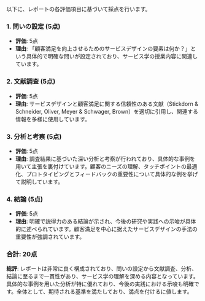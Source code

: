 以下に、レポートの各評価項目に基づいて採点を行います。

### 1. 問いの設定 (5点)
- **評価**: 5点
- **理由**: 「顧客満足を向上させるためのサービスデザインの要素は何か？」という具体的で明確な問いが設定されており、サービス学の授業内容に関連しています。

### 2. 文献調査 (5点)
- **評価**: 5点
- **理由**: サービスデザインと顧客満足に関する信頼性のある文献（Stickdorn & Schneider, Oliver, Meyer & Schwager, Brown）を適切に引用し、関連する情報を多様に使用しています。

### 3. 分析と考察 (5点)
- **評価**: 5点
- **理由**: 調査結果に基づいた深い分析と考察が行われており、具体的な事例を用いて主張を裏付けています。顧客のニーズの理解、タッチポイントの最適化、プロトタイピングとフィードバックの重要性について具体的な例を挙げて説明しています。

### 4. 結論 (5点)
- **評価**: 5点
- **理由**: 明確で説得力のある結論が示され、今後の研究や実践への示唆が具体的に述べられています。顧客満足を中心に据えたサービスデザインの手法の重要性が強調されています。

### 合計: 20点

**総評**: レポートは非常に良く構成されており、問いの設定から文献調査、分析、結論に至るまで一貫性があり、サービス学の理解を深める内容となっています。具体的な事例を用いた分析が特に優れており、今後の実践における示唆も明確です。全体として、期待される基準を満たしており、満点を付けるに値します。